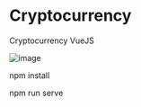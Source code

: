 # Cryptocurrency
 Cryptocurrency VueJS
 
 ![image](https://user-images.githubusercontent.com/99497565/230595933-94a87738-97df-4f3a-911b-0f3b1795c916.png)



npm install

npm run serve
